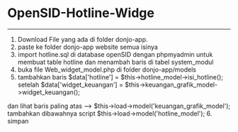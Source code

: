 # OpenSID-Hotline-Widge
--------

1. Download File yang ada di folder donjo-app.
2. paste ke folder donjo-app website semua isinya
3. import hotline.sql di database openSID dengan phpmyadmin untuk membuat table hotline dan menambah baris di tabel system_modul
4. buka file Web_widget_model.php di folder donjo-app/models
5. tambahkan baris
		$data['hotline'] = $this->hotline_model->isi_hotline();
setelah 
	 	$data['widget_keuangan'] = $this->keuangan_grafik_model->widget_keuangan();
  
dan lihat baris paling atas
--> 		$this->load->model('keuangan_grafik_model');
tambahkan dibawahnya script
		$this->load->model('hotline_model');
6. simpan
